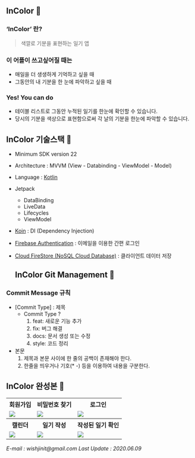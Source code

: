 ## InColor 🌈


### ‘InColor’ 란?

> 색깔로 기분을 표현하는 일기 앱

### 이 어플이 쓰고싶어질 때는 

 * 매일을 더 생생하게 기억하고 싶을 때
 * 그동안의 내 기분을 한 눈에 파악하고 싶을 때

 ### Yes! You can do 

  * 테이블 리스트로 그동안 누적된 일기를 한눈에 확인할 수 있습니다.
  * 당시의 기분을 색상으로 표현함으로써 각 날의 기분을 한눈에 파악할 수 있습니다.



  ## InColor 기술스택 🔧

- Minimum SDK version 22
- Architecture : MVVM (View - Databinding - ViewModel - Model)
- Language : [Kotlin](https://kotlinlang.org/)
- Jetpack
  - DataBinding
  - LiveData
  - Lifecycles
  - ViewModel
- [Koin](https://github.com/InsertKoinIO/koin) : DI (Dependency Injection)
- [Firebase Authentication](https://firebase.google.com/docs/auth) : 이메일을 이용한 간편 로그인
- [Cloud FireStore (NoSQL Cloud Database)](https://firebase.google.com/docs/firestore) : 클라이언트 데이터 저장




  ## InColor Git Management 💬

 ### Commit Message 규칙

 * [Commit Type] : 제목
   - Commit Type ?
     1. feat: 새로운 기능 추가
     2. fix: 버그 해결
     3. docs: 문서 생성 또는 수정
     4. style: 코드 정리
 * 본문
   1. 제목과 본문 사이에 한 줄의 공백이 존재해야 한다.
   2. 한줄을 띄우거나 기호(* -) 등을 이용하여 내용을 구분한다.



  ## InColor 완성본 📸

<table>
    <tr>
        <th align = center>회원가입</th>
        <th align = center>비밀번호 찾기</th>
        <th align = center>로그인</th>
    </tr>
    <tr>
        <td><img src = "https://user-images.githubusercontent.com/52834095/84044735-e81ae080-a9e2-11ea-8058-5e97cb5c54ff.jpg" /></td>
        <td><img src = "https://user-images.githubusercontent.com/52834095/84044686-d9342e00-a9e2-11ea-8312-496adf71b258.jpg" /></td>
        <td><img src = "https://user-images.githubusercontent.com/52834095/84044519-a7bb6280-a9e2-11ea-8ddb-2e9212934f17.jpg" /></td>
    </tr>
    <tr>
        <th align = center>캘린더</th>
        <th align = center>일기 작성</th>
        <th align = center>작성된 일기 확인</th>
    </tr>
    <tr>
        <td><img src = "https://user-images.githubusercontent.com/52834095/84044735-e81ae080-a9e2-11ea-8058-5e97cb5c54ff.jpg" /></td>
        <td><img src = "https://user-images.githubusercontent.com/52834095/84044902-1ef0f680-a9e3-11ea-9bc3-9a7fc05ac602.jpg" /></td>
        <td><img src = "https://user-images.githubusercontent.com/52834095/84045236-83ac5100-a9e3-11ea-8385-8899eeffb5af.jpg" /></td>
    </tr>
</table>





_E-mail : wishjinit@gmail.com_
_Last Update : 2020.06.09_
